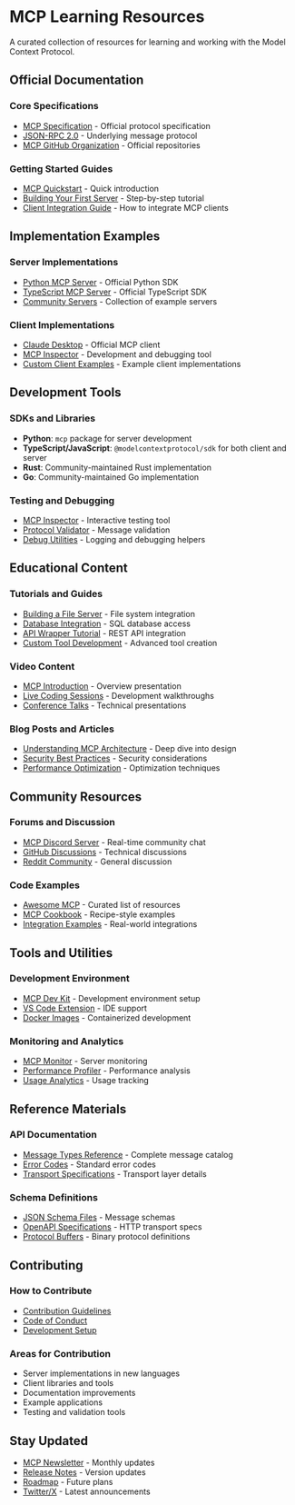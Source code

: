 # MCP Learning Resources

A curated collection of resources for learning and working with the Model Context Protocol.

## Official Documentation

### Core Specifications
- [MCP Specification](https://spec.modelcontextprotocol.io/) - Official protocol specification
- [JSON-RPC 2.0](https://www.jsonrpc.org/specification) - Underlying message protocol
- [MCP GitHub Organization](https://github.com/modelcontextprotocol) - Official repositories

### Getting Started Guides
- [MCP Quickstart](https://modelcontextprotocol.io/quickstart) - Quick introduction
- [Building Your First Server](https://modelcontextprotocol.io/tutorials/first-server) - Step-by-step tutorial
- [Client Integration Guide](https://modelcontextprotocol.io/clients) - How to integrate MCP clients

## Implementation Examples

### Server Implementations
- [Python MCP Server](https://github.com/modelcontextprotocol/python-sdk) - Official Python SDK
- [TypeScript MCP Server](https://github.com/modelcontextprotocol/typescript-sdk) - Official TypeScript SDK
- [Community Servers](https://github.com/modelcontextprotocol/servers) - Collection of example servers

### Client Implementations
- [Claude Desktop](https://claude.ai/desktop) - Official MCP client
- [MCP Inspector](https://github.com/modelcontextprotocol/inspector) - Development and debugging tool
- [Custom Client Examples](https://github.com/modelcontextprotocol/clients) - Example client implementations

## Development Tools

### SDKs and Libraries
- **Python**: `mcp` package for server development
- **TypeScript/JavaScript**: `@modelcontextprotocol/sdk` for both client and server
- **Rust**: Community-maintained Rust implementation
- **Go**: Community-maintained Go implementation

### Testing and Debugging
- [MCP Inspector](https://github.com/modelcontextprotocol/inspector) - Interactive testing tool
- [Protocol Validator](https://github.com/modelcontextprotocol/validator) - Message validation
- [Debug Utilities](https://github.com/modelcontextprotocol/debug-tools) - Logging and debugging helpers

## Educational Content

### Tutorials and Guides
- [Building a File Server](https://modelcontextprotocol.io/tutorials/file-server) - File system integration
- [Database Integration](https://modelcontextprotocol.io/tutorials/database) - SQL database access
- [API Wrapper Tutorial](https://modelcontextprotocol.io/tutorials/api-wrapper) - REST API integration
- [Custom Tool Development](https://modelcontextprotocol.io/tutorials/custom-tools) - Advanced tool creation

### Video Content
- [MCP Introduction](https://youtube.com/watch?v=mcp-intro) - Overview presentation
- [Live Coding Sessions](https://youtube.com/playlist?list=mcp-coding) - Development walkthroughs
- [Conference Talks](https://youtube.com/playlist?list=mcp-talks) - Technical presentations

### Blog Posts and Articles
- [Understanding MCP Architecture](https://blog.anthropic.com/mcp-architecture) - Deep dive into design
- [Security Best Practices](https://blog.anthropic.com/mcp-security) - Security considerations
- [Performance Optimization](https://blog.anthropic.com/mcp-performance) - Optimization techniques

## Community Resources

### Forums and Discussion
- [MCP Discord Server](https://discord.gg/mcp) - Real-time community chat
- [GitHub Discussions](https://github.com/modelcontextprotocol/spec/discussions) - Technical discussions
- [Reddit Community](https://reddit.com/r/ModelContextProtocol) - General discussion

### Code Examples
- [Awesome MCP](https://github.com/awesome-mcp/awesome-mcp) - Curated list of resources
- [MCP Cookbook](https://github.com/modelcontextprotocol/cookbook) - Recipe-style examples
- [Integration Examples](https://github.com/modelcontextprotocol/integrations) - Real-world integrations

## Tools and Utilities

### Development Environment
- [MCP Dev Kit](https://github.com/modelcontextprotocol/devkit) - Development environment setup
- [VS Code Extension](https://marketplace.visualstudio.com/items?itemName=mcp.mcp-tools) - IDE support
- [Docker Images](https://hub.docker.com/r/mcp/server-base) - Containerized development

### Monitoring and Analytics
- [MCP Monitor](https://github.com/modelcontextprotocol/monitor) - Server monitoring
- [Performance Profiler](https://github.com/modelcontextprotocol/profiler) - Performance analysis
- [Usage Analytics](https://github.com/modelcontextprotocol/analytics) - Usage tracking

## Reference Materials

### API Documentation
- [Message Types Reference](https://spec.modelcontextprotocol.io/messages) - Complete message catalog
- [Error Codes](https://spec.modelcontextprotocol.io/errors) - Standard error codes
- [Transport Specifications](https://spec.modelcontextprotocol.io/transports) - Transport layer details

### Schema Definitions
- [JSON Schema Files](https://github.com/modelcontextprotocol/schemas) - Message schemas
- [OpenAPI Specifications](https://github.com/modelcontextprotocol/openapi) - HTTP transport specs
- [Protocol Buffers](https://github.com/modelcontextprotocol/protobuf) - Binary protocol definitions

## Contributing

### How to Contribute
- [Contribution Guidelines](https://github.com/modelcontextprotocol/spec/blob/main/CONTRIBUTING.md)
- [Code of Conduct](https://github.com/modelcontextprotocol/spec/blob/main/CODE_OF_CONDUCT.md)
- [Development Setup](https://github.com/modelcontextprotocol/spec/blob/main/DEVELOPMENT.md)

### Areas for Contribution
- Server implementations in new languages
- Client libraries and tools
- Documentation improvements
- Example applications
- Testing and validation tools

## Stay Updated

- [MCP Newsletter](https://modelcontextprotocol.io/newsletter) - Monthly updates
- [Release Notes](https://github.com/modelcontextprotocol/spec/releases) - Version updates
- [Roadmap](https://github.com/modelcontextprotocol/spec/blob/main/ROADMAP.md) - Future plans
- [Twitter/X](https://twitter.com/MCProtocol) - Latest announcements
